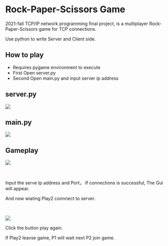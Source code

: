 # Rock-Paper-Scissors Game

2021-fall TCP/IP network programming final project, is a multiplayer Rock-Paper-Scissors game for TCP connections.

Use python to write Server and Client side.

## How to play

* Requires pygame environment to execute
* First Open server.py
* Second Open main.py and input server ip address


## server.py

![](https://i.imgur.com/hWdsXnP.jpg)

## main.py

![](https://i.imgur.com/lZWhXdM.jpg)

## Gameplay

![](https://i.imgur.com/q7bqcgi.jpg)

<br>

Input the serve Ip address and Port， If connections is successful, The Gui will appear.

And now wiating Play2 connnect to server.

<br>

![](https://i.imgur.com/WMyHWJX.jpg)

Click the button play again.

If Play2 leavse game, P1 will wait next P2 join game.

